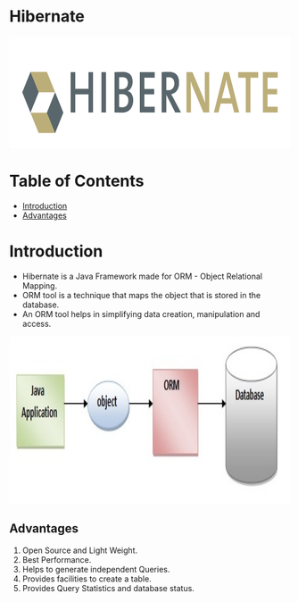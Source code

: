 # Hibernate

<p align="center">
  <img width="600" height="200" src="Images/Hibernate.png">
</p>


Table of Contents
=================

   * [Introduction](#Introduction)
   * [Advantages](#Advantages)
   
Introduction
============
- Hibernate is a Java Framework made for ORM - Object Relational Mapping.
- ORM tool is a technique that maps the object that is stored in the database.
- An ORM tool helps in simplifying data creation, manipulation and access.

<p align="center"><img width="800" height="300" src="Images/ORM_tool_architecture.jpg"></p>

Advantages
------------
1. Open Source and Light Weight.
2. Best Performance.
3. Helps to generate independent Queries.
4. Provides facilities to create a table.
5. Provides Query Statistics and database status.

